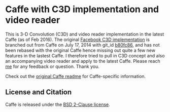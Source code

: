 # Caffe with C3D implementation and video reader

This is 3-D Convolution (C3D) and video reader implementation in the latest Caffe (as of Feb 2016). The original [Facebook C3D implementation](https://github.com/facebook/C3D/) is branched out from Caffe on July 17, 2014 with git_id [b80fc86](https://github.com/BVLC/caffe/tree/b80fc862952ba4e068cf74acc0823785ce1cc0e9), and has not been rebased with the original Caffe hence missing out quite a few new features in the lastest Caffe. I therefore tried to pull in C3D concept and also an accompanying video reader and apply to the latest Caffe. Please reach [me](https://github.com/chuckcho) for any feedback or question. Thank you.

Check out the [original Caffe readme](README-original.md) for Caffe-specific information.

## License and Citation

Caffe is released under the [BSD 2-Clause license](https://github.com/BVLC/caffe/blob/master/LICENSE).
